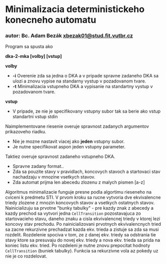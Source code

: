 # Minimalizacia deterministickeho konecneho automatu
### autor: Bc. Adam Bezák xbezak01@stud.fit.vutbr.cz

Program sa spusta ako

**dka-2-mka [volby] [vstup]**

**volby**
* **-i** Overenie zda sa jedna o DKA a v pripade spravne zadaneho DKA sa ulozi a znovu vypise na standarny vystup v pozadovanom tvare.
* **-t** Minimalizacia vstupneho DKA a vypisanie na standartny vystup v pozadovanom tvare.

**vstup**
* V pripade, ze nie je specifikovany vstupny subor tak sa berie ako vstup standartni vstup stdin

Naimplementovane riesenie overuje spravnost zadanych argumentov prikazoveho riadku. 
* Nie je mozne nastavit viacej ako **jeden** vstupny subor.
* Je nutne specifikovat aspon jeden vstupny parameter.

Taktiez overuje spravnost zadaneho vstupneho DKA.
* Spravne zadany format..
* Zda sa pouzite stavy v pravidlach, koncovych stavoch a startovaci stav nachadzaju v mnozine vsetkych stavov.
* Zda automat prijma len abecedu zlozenu z malych pismen [a-z]

Algoritmus minimalizacie funguje presne podla algortimu rieseneho na cviceni k predmetu STI.
V prvom kroku sa rucne vytvoria dve ekvivalencne triedy zlozene z mnozin koncovych stavov a vsetkych ostatnych stavov.
Nainicializuju sa prvotne "bunky tabulky" - pre kazdy znak z abecedy a kazdy prechod sa vytvori jedna `CellTransition` pozostavajuca zo startovacieho stavu, daneho znaku a cisla ekvivalencnej triedy v 
ktorej lezi koncovy stav prechodu.
Po nainicializovani prvotnych ekvivalencnych tried sa zacne rekurzivne prechadzat kazda ekv. trieda a zistuje sa zda sa musi rozdelit. Rozdelenie spociva v tom, ze z danej ekv. triedy
sa odstrania tie stavy ktore sa presuvaju do novej ekv. triedy a nova ekv. trieda sa prida na koniec listu ekv. tried. Po rozdeleni je nutne znovu prepocitat hodnoty `CellTransition` (buniek tabulky).
Funkcia sa rekurzivne vola az pokedy uz nie je co rozdelovat.
